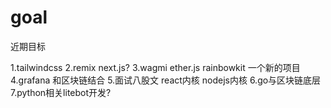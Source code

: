 # goal
近期目标

1.tailwindcss
2.remix next.js?
3.wagmi ether.js rainbowkit 一个新的项目
4.grafana 和区块链结合
5.面试八股文 react内核 nodejs内核
6.go与区块链底层
7.python相关litebot开发?
